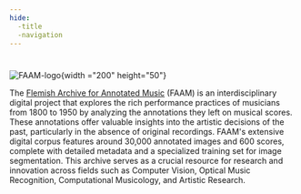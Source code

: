```yaml
---
hide:
  -title
  -navigation
---
```


#
![FAAM-logo](../assets/images/faam-logo_full-gold.png){width ="200" height="50"}

The [Flemish Archive for Annotated Music](https://www.ap-arts.be/en/research/faam-flemish-archive-annotated-music) (FAAM) is an interdisciplinary digital project that explores the rich performance practices of musicians from 1800 to 1950 by analyzing the annotations they left on musical scores. These annotations offer valuable insights into the artistic decisions of the past, particularly in the absence of original recordings. FAAM's extensive digital corpus features around 30,000 annotated images and 600 scores, complete with detailed metadata and a specialized training set for image segmentation. This archive serves as a crucial resource for research and innovation across fields such as Computer Vision, Optical Music Recognition, Computational Musicology, and Artistic Research.

